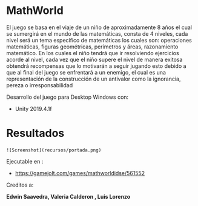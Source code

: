 # MathWorld

El juego se basa en el viaje de un niño de aproximadamente 8 años el cual se sumergirá en el mundo de las matemáticas, consta de 4 niveles, cada nivel será un tema específico de matemáticas los cuales son: operaciones matemáticas, figuras geométricas, perímetros y áreas, razonamiento matemático. En los cuales el niño tendrá que ir resolviendo ejercicios acorde al nivel, cada vez que el niño supere el nivel de manera exitosa obtendrá recompensas que lo motivarán a seguir jugando esto debido a que al final del juego se enfrentará a un enemigo, el cual es una representación de la construcción de un antivalor como la ignorancia, pereza o irresponsabilidad

Desarrollo del juego para Desktop Windows con:

  - Unity 2019.4.1f
 
# Resultados

    ![Screenshot](recursos/portada.png)   


Ejecutable en : 

- https://gamejolt.com/games/mathworldidse/561552

Creditos a:

**Edwin Saavedra, Valeria Calderon , Luis Lorenzo**
